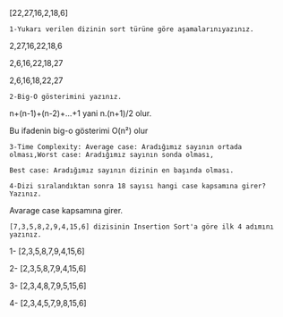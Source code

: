 [22,27,16,2,18,6]
```
1-Yukarı verilen dizinin sort türüne göre aşamalarınıyazınız.
```
2,27,16,22,18,6

2,6,16,22,18,27

2,6,16,18,22,27
```
2-Big-O gösterimini yazınız.
```
n+(n-1)+(n-2)+...+1 yani
n.(n+1)/2 olur.

Bu ifadenin big-o gösterimi O(n²) olur

```
3-Time Complexity: Average case: Aradığımız sayının ortada olması,Worst case: Aradığımız sayının sonda olması, 

Best case: Aradığımız sayının dizinin en başında olması.
```

```
4-Dizi sıralandıktan sonra 18 sayısı hangi case kapsamına girer? Yazınız.
```
Avarage case kapsamına girer.



```
[7,3,5,8,2,9,4,15,6] dizisinin Insertion Sort'a göre ilk 4 adımını yazınız.
```
1- [2,3,5,8,7,9,4,15,6]

2- [2,3,5,8,7,9,4,15,6]

3- [2,3,4,8,7,9,5,15,6]

4- [2,3,4,5,7,9,8,15,6]
